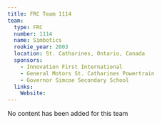 ```yaml
---
title: FRC Team 1114
team:
  type: FRC
  number: 1114
  name: Simbotics
  rookie_year: 2003
  location: St. Catharines, Ontario, Canada
  sponsors:
    - Innovation First International
    - General Motors St. Catharines Powertrain
    - Governor Simcoe Secondary School
  links:
    Website: 
---
```

No content has been added for this team